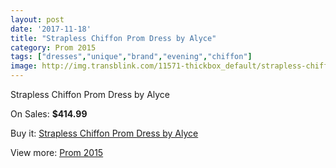 ```yaml
---
layout: post
date: '2017-11-18'
title: "Strapless Chiffon Prom Dress by Alyce"
category: Prom 2015
tags: ["dresses","unique","brand","evening","chiffon"]
image: http://img.transblink.com/11571-thickbox_default/strapless-chiffon-prom-dress-by-alyce.jpg
---
```

Strapless Chiffon Prom Dress by Alyce

On Sales: **$414.99**
<a href="https://www.transblink.com/en/prom-2015/3766-strapless-chiffon-prom-dress-by-alyce.html"><amp-img layout="responsive" width="600" height="600" src="//img.transblink.com/11571-thickbox_default/strapless-chiffon-prom-dress-by-alyce.jpg" alt="Strapless Chiffon Prom Dress by Alyce 0" /></a>
<a href="https://www.transblink.com/en/prom-2015/3766-strapless-chiffon-prom-dress-by-alyce.html"><amp-img layout="responsive" width="600" height="600" src="//img.transblink.com/11572-thickbox_default/strapless-chiffon-prom-dress-by-alyce.jpg" alt="Strapless Chiffon Prom Dress by Alyce 1" /></a>

Buy it: [Strapless Chiffon Prom Dress by Alyce](https://www.transblink.com/en/prom-2015/3766-strapless-chiffon-prom-dress-by-alyce.html "Strapless Chiffon Prom Dress by Alyce")

View more: [Prom 2015](https://www.transblink.com/en/10-prom-2015 "Prom 2015")